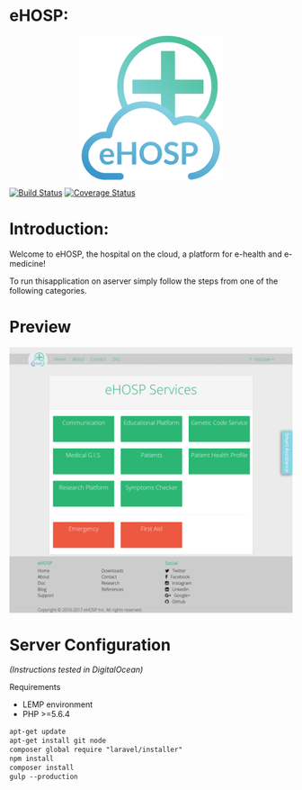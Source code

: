 # eHOSP:
<p align="center"> 
  <a href="http://ehosp.azurewebsites.net" target="_blank">
    <img src="public/img/256x256.png" align="center"/>
  </a> 
</p>

[![Build Status](https://travis-ci.org/ehosp/eHOSP-Services-CE.svg?branch=master)](https://travis-ci.org/ehosp/eHOSP-Services-CE)
[![Coverage Status](https://coveralls.io/repos/github/ehosp/eHOSP-Services-CE/badge.svg?branch=master)](https://coveralls.io/github/ehosp/eHOSP-Services-CE?branch=master)

Introduction:
=============
Welcome to eHOSP, the hospital on the cloud, a platform for e-health and e-medicine!

To run thisapplication on aserver simply follow the steps from one of the following categories.

Preview
=======

<p align="center"> 
  <img src="preview.png" align="center"/> 
</p>


Server Configuration
======================

_(Instructions tested in DigitalOcean)_

Requirements
  - LEMP environment
  - PHP >=5.6.4

```
apt-get update
apt-get install git node
composer global require "laravel/installer"
npm install
composer install
gulp --production
```
